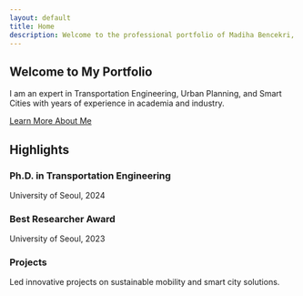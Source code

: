 ```yaml
---
layout: default
title: Home
description: Welcome to the professional portfolio of Madiha Bencekri, an expert in Transportation Engineering, Urban Planning, and Smart Cities.
---
```


<section class="hero">
  <h1>Welcome to My Portfolio</h1>
  <p>
    I am an expert in Transportation Engineering, Urban Planning, and Smart Cities with years of experience in academia and industry.
  </p>
  <a href="about.html" class="btn">Learn More About Me</a>
</section>

<section class="highlights">
  <h2>Highlights</h2>
  <div class="highlight-grid">
    <div class="highlight">
      <h3>Ph.D. in Transportation Engineering</h3>
      <p>University of Seoul, 2024</p>
    </div>
    <div class="highlight">
      <h3>Best Researcher Award</h3>
      <p>University of Seoul, 2023</p>
    </div>
    <div class="highlight">
      <h3>Projects</h3>
      <p>Led innovative projects on sustainable mobility and smart city solutions.</p>
    </div>
  </div>
</section>
